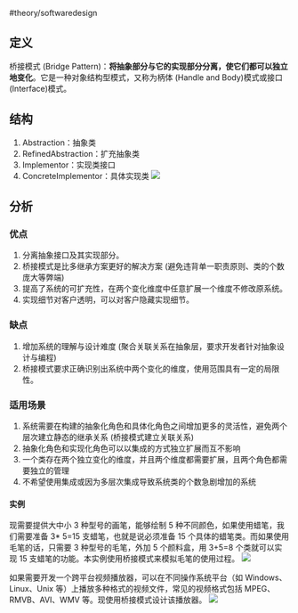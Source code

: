 #theory/softwaredesign 

## 定义
桥接模式 (Bridge Pattern)：**将抽象部分与它的实现部分分离，使它们都可以独立地变化**。它是一种对象结构型模式，又称为柄体 (Handle and Body)模式或接口 (Interface)模式。

## 结构
1. Abstraction：抽象类
2. RefinedAbstraction：扩充抽象类
3. Implementor：实现类接口
4. ConcreteImplementor：具体实现类
![](https://spricoder.oss-cn-shanghai.aliyuncs.com/2021-Software-System-Design/img/lec08/3.png)

## 分析
### 优点
1. 分离抽象接口及其实现部分。
2. 桥接模式是比多继承方案更好的解决方案 (避免违背单一职责原则、类的个数庞大等弊端)
3. 提高了系统的可扩充性，在两个变化维度中任意扩展一个维度不修改原系统。
4. 实现细节对客户透明，可以对客户隐藏实现细节。

### 缺点
1. 增加系统的理解与设计难度 (聚合关联关系在抽象层，要求开发者针对抽象设计与编程)
2. 桥接模式要求正确识别出系统中两个变化的维度，使用范围具有一定的局限性。

### 适用场景
1. 系统需要在构建的抽象化角色和具体化角色之间增加更多的灵活性，避免两个层次建立静态的继承关系 (桥接模式建立关联关系)
2. 抽象化角色和实现化角色可以以集成的方式独立扩展而互不影响
3. 一个类存在两个独立变化的维度，并且两个维度都需要扩展，且两个角色都需要独立的管理
4. 不希望使用集成或因为多层次集成导致系统类的个数急剧增加的系统

#### 实例
现需要提供大中小 3 种型号的画笔，能够绘制 5 种不同颜色，如果使用蜡笔，我们需要准备 3* 5=15 支蜡笔，也就是说必须准备 15 个具体的蜡笔类。而如果使用毛笔的话，只需要 3 种型号的毛笔，外加 5 个颜料盒，用 3+5=8 个类就可以实现 15 支蜡笔的功能。本实例使用桥接模式来模拟毛笔的使用过程。
![](https://spricoder.oss-cn-shanghai.aliyuncs.com/2021-Software-System-Design/img/lec08/4.png)

如果需要开发一个跨平台视频播放器，可以在不同操作系统平台（如 Windows、Linux、Unix 等）上播放多种格式的视频文件，常见的视频格式包括 MPEG、RMVB、AVI、WMV 等。现使用桥接模式设计该播放器。
![](https://spricoder.oss-cn-shanghai.aliyuncs.com/2021-Software-System-Design/img/lec08/5.png)